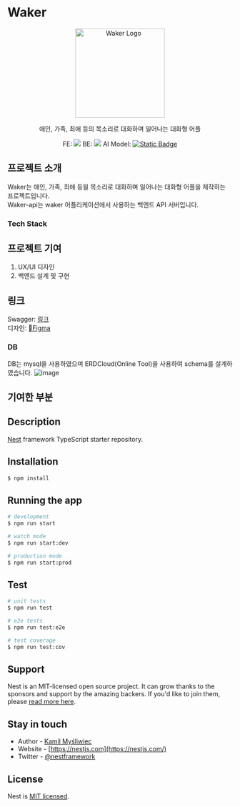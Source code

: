 
# Waker
<p align="center">
  <img src="https://github.com/user-attachments/assets/d34d8252-bd35-4d80-a0b7-b276596b8721" width="200" alt="Waker Logo" />
</p>

<p align="center">애인, 가족, 최애 등의 목소리로 대화하며 일어나는 대화형 어플</p>
<p align="center">
FE: <img src="https://img.shields.io/badge/Flutter-02569B?style=for-the-badge&logo=flutter&logoColor=white"/>
BE: <img src="https://img.shields.io/badge/nestjs-123?style=for-the-badge&logo=nestjs&logoColor=%23E0234E"/>
AI Model: 
<a href="https://github.com/FunAudioLLM/CosyVoice"> 
  <img alt="Static Badge" src="https://img.shields.io/badge/CozyVoice-123?style=for-the-badge&color=%23ECD53F"/>
</a>
</p>

## 프로젝트 소개
Waker는 애인, 가족, 최애 등읠 목소리로 대화하며 일어나는 대화형 어플을 제작하는 프로젝트입니다.<br>
Waker-api는 waker 어플리케이션에서 사용하는 백엔드 API 서버입니다.<br>
### Tech Stack


## 프로젝트 기여
1. UX/UI 디자인
2. 백엔드 설계 및 구현

## 링크
Swagger: <a href="https://api.vvaker.com/api">링크</a> <br>
디자인: <a href="https://www.figma.com/design/al2sXFT1PyxuZOE3mhgBy9/waker_hi-fi?node-id=0-1&t=eGh9JdMahgkOUPZb-1">Figma<a>

### DB
DB는 mysql을 사용하였으며 ERDCloud(Online Tool)을 사용하여 schema를 설계하였습니다.
![image](https://github.com/user-attachments/assets/0726c027-76e3-454e-b7eb-fcac55781c15)



## 기여한 부분


## Description

[Nest](https://github.com/nestjs/nest) framework TypeScript starter repository.

## Installation

```bash
$ npm install
```

## Running the app

```bash
# development
$ npm run start

# watch mode
$ npm run start:dev

# production mode
$ npm run start:prod
```

## Test

```bash
# unit tests
$ npm run test

# e2e tests
$ npm run test:e2e

# test coverage
$ npm run test:cov
```

## Support

Nest is an MIT-licensed open source project. It can grow thanks to the sponsors and support by the amazing backers. If you'd like to join them, please [read more here](https://docs.nestjs.com/support).

## Stay in touch

- Author - [Kamil Myśliwiec](https://kamilmysliwiec.com)
- Website - [https://nestjs.com](https://nestjs.com/)
- Twitter - [@nestframework](https://twitter.com/nestframework)

## License

Nest is [MIT licensed](LICENSE).
